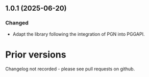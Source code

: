 ## 1.0.1 (2025-06-20)

### Changed
* Adapt the library following the integration of PGN into PGGAPI.

# Prior versions

Changelog not recorded - please see pull requests on github.